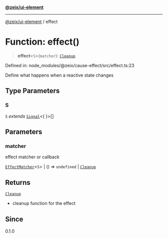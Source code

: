 [**@zeix/ui-element**](../README.md)

***

[@zeix/ui-element](../globals.md) / effect

# Function: effect()

> **effect**\<`S`\>(`matcher`): [`Cleanup`](../type-aliases/Cleanup.md)

Defined in: node\_modules/@zeix/cause-effect/src/effect.ts:23

Define what happens when a reactive state changes

## Type Parameters

### S

`S` *extends* [`Signal`](../type-aliases/Signal.md)\<\{ \}\>[]

## Parameters

### matcher

effect matcher or callback

[`EffectMatcher`](../type-aliases/EffectMatcher.md)\<`S`\> | () => `undefined` \| [`Cleanup`](../type-aliases/Cleanup.md)

## Returns

[`Cleanup`](../type-aliases/Cleanup.md)

- cleanup function for the effect

## Since

0.1.0
